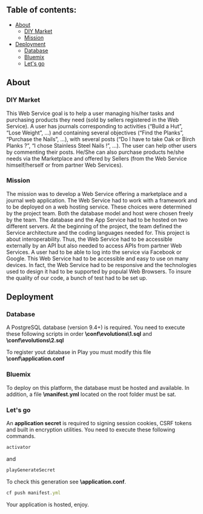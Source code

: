 ## Table of contents:
- [About](#about)
  - [DIY Market](#diy_market)
  - [Mission](#mission)
- [Deployment](#deployment)
  - [Database](#database)
  - [Bluemix](#bluemix)
  - [Let's go](#go)

## About

### DIY Market

This Web Service goal is to help a user managing his/her tasks and purchasing products they need (sold by sellers registered in the Web Service). A user has journals corresponding to activities (“Build a Hut”, “Lose Weight”, …) and containing several objectives (“Find the Planks”, “Purchase the Nails”, …), with several posts (“Do I have to take Oak or Birch Planks ?”, “I chose Stainless Steel Nails !”, …). The user can help other users by commenting their posts. He/She can also purchase products he/she needs via the Marketplace and offered by Sellers (from the Web Service himself/herself or from partner Web Services).

### Mission

The mission was to develop a Web Service offering a marketplace and a journal web application. The Web Service had to work with a framework and to be deployed on a web hosting service. These choices were determined by the project team. Both the database model and host were chosen freely by the team. The database and the App Service had to be hosted on two different servers. 
At the beginning of the project, the team defined the Service architecture and the coding languages needed for.
This project is about interoperability. Thus, the Web Service had to be accessible externally by an API but also needed to access APIs from partner Web Services. A user had to be able to log into the service via Facebook or Google.
This Web Service had to be accessible and easy to use on many devices. In fact, the Web Service had to be responsive and the technologies used to design it had to be supported by populal Web Browsers.
To insure the quality of our code, a bunch of test had to be set up.  

## Deployment

### Database

A PostgreSQL database (version 9.4+) is required.
You need to execute these following scripts in order <b>\conf\evolutions\1.sql</b> and <b>\conf\evolutions\2.sql</b>

To register yout database in Play you must modify this file <b>\conf\application.conf</b>

### Bluemix

To deploy on this platform, the database must be hosted and available. In addition, a file <b>\manifest.yml</b> located on the root folder must be sat.

### Let's go

An <b>application secret</b> is required to signing session cookies, CSRF tokens and built in encryption utilities. You need to execute these following commands.

```js
activator
```
and

```js
playGenerateSecret
```
To check this generation see <b>\application.conf</b>.

```js
cf push manifest.yml
```

Your application is hosted, enjoy.